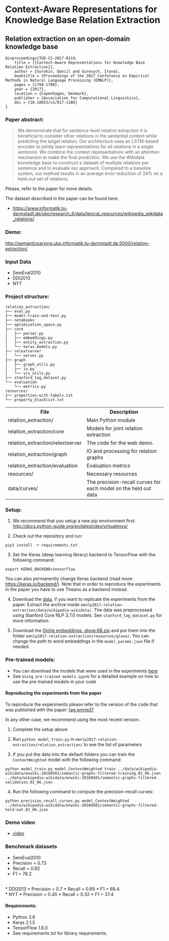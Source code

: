 # Context-Aware Representations for Knowledge Base Relation Extraction

## Relation extraction on an open-domain knowledge base



```
@inproceedings{TUD-CS-2017-0119,
	title = {{Context-Aware Representations for Knowledge Base Relation Extraction}},
	author = {Sorokin, Daniil and Gurevych, Iryna},
	booktitle = {Proceedings of the 2017 Conference on Empirical Methods in Natural Language Processing (EMNLP)},
	pages = {1784-1789},
	year = {2017},
	location = {Copenhagen, Denmark},
	publisher = {Association for Computational Linguistics},
	doi = {10.18653/v1/D17-1188}
}
```

### Paper abstract:
> We demonstrate that for sentence-level relation extraction it is beneficial to consider other relations in the sentential context while predicting the target relation. Our architecture uses an LSTM-based encoder to jointly learn representations for all relations in a single sentence. 
We combine the context representations with an attention mechanism to make the final prediction. 
> We use the Wikidata knowledge base to construct a dataset of multiple relations per sentence and to evaluate our approach. Compared to a baseline system, our method results in an average error reduction of 24\% on a held-out set of relations.

Please, refer to the paper for more details.

The dataset described in the paper can be found here:
 * https://www.informatik.tu-darmstadt.de/ukp/research_6/data/lexical_resources/wikipedia_wikidata_relations/

 
  


### Demo:


http://semanticparsing.ukp.informatik.tu-darmstadt.de:5000/relation-extraction/

### Input Data
* SemEval2010
* DDI2013
* NYT


### Project structure:
```
relation_extraction/
├── eval.py
├── model-train-and-test.py
├── notebooks
├── optimization_space.py
├── core
│   ├── parser.py
│   ├── embeddings.py
│   ├── entity_extraction.py
│   └── keras_models.py
├── relextserver
│   └── server.py
├── graph
│   ├── graph_utils.py
│   ├── io.py
│   └── vis_utils.py
├── stanford_tag_dataset.py
└── evaluation
    └── metrics.py
resources/
├── properties-with-labels.txt
└── property_blacklist.txt
```

<table>
    <tr>
        <th>File</th><th>Description</th>
    </tr>
    <tr>
        <td>relation_extraction/</td><td>Main Python module</td>
    </tr>
    <tr>
        <td>relation_extraction/core</td><td>Models for joint relation extraction</td>
    </tr>
    <tr>
        <td>relation_extraction/relextserver</td><td>The code for the web demo.</td>
    </tr>
    <tr>
        <td>relation_extraction/graph</td><td>IO and processing for relation graphs</td>
    </tr>
    <tr>
        <td>relation_extraction/evaluation</td><td>Evaluation metrics</td>
    </tr>
    <tr>
        <td>resources/</td><td>Necessary resources</td>
    </tr>
    <tr>
        <td>data/curves/</td><td>The precision-recall curves for each model on the held out data</td>
    </tr>
</table>

### Setup:

1. We recommend that you setup a new pip environment first: http://docs.python-guide.org/en/latest/dev/virtualenvs/

2. Check out the repository and run:
```
pip3 install -r requirements.txt
```

3. Set the Keras (deep learning library) backend to TensorFlow  with the following command:
```
export KERAS_BACKEND=tensorflow
```
   You can also permanently change Keras backend (read more: https://keras.io/backend/). 
   Note that in order to reproduce the experiments in the paper you have to use Theano as a backend instead.

4. Download the [data](https://www.informatik.tu-darmstadt.de/ukp/research_6/data/lexical_resources/wikipedia_wikidata_relations/), if you want to replicate the experiments from the paper.
Extract the archive inside `emnlp2017-relation-extraction/data/wikipedia-wikidata/`. The data was preprocessed using Stanford Core NLP 3.7.0 models. See `stanford_tag_dataset.py` for more information.

5. Download the [GloVe embeddings, glove.6B.zip](https://nlp.stanford.edu/projects/glove/)
and put them into the folder `emnlp2017-relation-extraction/resources/glove/`. You can change the path to word embeddings in the `model_params.json` file if needed.

### Pre-trained models:
* You can download the models that were used in the experiments [here](https://fileserver.ukp.informatik.tu-darmstadt.de/emnlp2017-relation-extraction/EMNLP2017_DS_IG_relation_extraction_trained_models.zip)
* See `Using pre-trained models.ipynb` for a detailed example on how to use the pre-trained models in your code

#### Reproducing the experiments from the paper
To reproduce the experiments please refer to the version of the code that was published with the paper:
[tag emnlp17](https://github.com/UKPLab/emnlp2017-relation-extraction/tree/emnlp17)

In any other case, we recommend using the most recent version.

1. Complete the setup above 

2. Run `python model_train.py` in `emnlp2017-relation-extraction/relation_extraction/` to see the list of parameters

3. If you put the data into the default folders you can train the `ContextWeighted` model with the following command:
```
python model_train.py model_ContextWeighted train ../data/wikipedia-wikidata/enwiki-20160501/semantic-graphs-filtered-training.02_06.json ../data/wikipedia-wikidata/enwiki-20160501/semantic-graphs-filtered-validation.02_06.json
```

4. Run the following command to compute the precision-recall curves:
```
python precision_recall_curves.py model_ContextWeighted ../data/wikipedia-wikidata/enwiki-20160501/semantic-graphs-filtered-held-out.02_06.json
```

### Demo video
*  [video](https://youtu.be/bNx2YYsoYmA)<br>

### Benchmark datasets
* SemEval2010
* Precision = 0.73
* Recall = 0.82
* F1 = 78.2
<br>
* DDI2013
* Precision = 0.7
* Recall = 0.69
* F1 = 69.4
<br>
* NYT
* Precision = 0.45
* Recall = 0.32
* F1 = 37.4

#### Requirements:
* Python 3.6
* Keras 2.1.5
* TensorFlow 1.6.0
* See requirements.txt for library requirements. 

